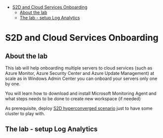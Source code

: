 <!-- TOC -->

- [S2D and Cloud Services Onboarding](#s2d-and-cloud-services-onboarding)
    - [About the lab](#about-the-lab)
    - [The lab - setup Log Analytics](#the-lab---setup-log-analytics)

<!-- /TOC -->

# S2D and Cloud Services Onboarding

## About the lab

This lab will help onboarding multiple servers to cloud services (such as Azure Monitor, Azure Security Center and Azure Update Management) at scale as in Windows Admin Center you can onboard your servers only one by one.

You will learn how to download and install Microsoft Monitoring Agent and what steps needs to be done to create new workspace (if needed)

As prerequisite, deploy [S2D hyperconverged scenario](/Scenarios/S2D%20Hyperconverged) just to have some cluster to play with. 


## The lab - setup Log Analytics
